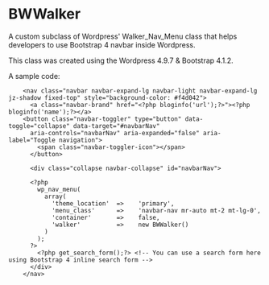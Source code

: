 # BWWalker

A custom subclass of Wordpress' Walker_Nav_Menu class that helps developers to use Bootstrap 4 navbar inside Wordpress.


This class was created using the Wordpress 4.9.7 & Bootstrap 4.1.2.

A sample code:


        <nav class="navbar navbar-expand-lg navbar-light navbar-expand-lg jz-shadow fixed-top" style="background-color: #f4d042">
          <a class="navbar-brand" href="<?php bloginfo('url');?>"><?php bloginfo('name');?></a>
        <button class="navbar-toggler" type="button" data-toggle="collapse" data-target="#navbarNav"
          aria-controls="navbarNav" aria-expanded="false" aria-label="Toggle navigation">
            <span class="navbar-toggler-icon"></span>
          </button>

          <div class="collapse navbar-collapse" id="navbarNav">

          <?php
            wp_nav_menu(
              array(
                'theme_location'  =>    'primary',
                'menu_class'      =>    'navbar-nav mr-auto mt-2 mt-lg-0',
                'container'       =>    false,
                'walker'          =>    new BWWalker()
              )
            );
          ?>
            <?php get_search_form();?> <!-- You can use a search form here using Bootstrap 4 inline search form -->
          </div>
        </nav>        
 
